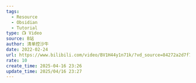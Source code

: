 ```yaml
---
tags:
  - Resource
  - Obsidian
  - Tutorial
type: 📺 Video
source: B站
author: 清单控沙牛
date: 2022-02-24
url: https://www.bilibili.com/video/BV1H44y1n71k/?vd_source=84272a2d7f72158b38778819be5bc6ad
rate: 10
create_time: 2025-04-16 23:26
update_time: 2025/04/16 23:27
---
```

